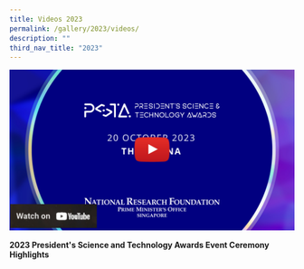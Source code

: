 ```yaml
---
title: Videos 2023
permalink: /gallery/2023/videos/
description: ""
third_nav_title: "2023"
---
```

![2023 President’s Science and Technology Awards Event Ceremony Highlights](/images/Video%20Thumbnails/youtube-2023-tumb-mockup-main.jpg)

<b>
2023 President's Science and Technology Awards Event Ceremony Highlights
</b>
<br><br>